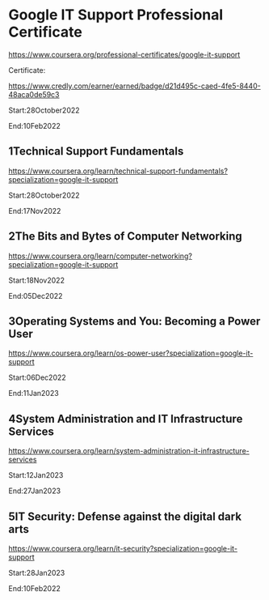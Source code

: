 # Google IT Support Professional Certificate
https://www.coursera.org/professional-certificates/google-it-support

Certificate:

https://www.credly.com/earner/earned/badge/d21d495c-caed-4fe5-8440-48aca0de59c3

Start:28October2022

End:10Feb2022

## 1Technical Support Fundamentals

https://www.coursera.org/learn/technical-support-fundamentals?specialization=google-it-support

Start:28October2022

End:17Nov2022

## 2The Bits and Bytes of Computer Networking

https://www.coursera.org/learn/computer-networking?specialization=google-it-support

Start:18Nov2022

End:05Dec2022

## 3Operating Systems and You: Becoming a Power User

https://www.coursera.org/learn/os-power-user?specialization=google-it-support

Start:06Dec2022

End:11Jan2023

## 4System Administration and IT Infrastructure Services

https://www.coursera.org/learn/system-administration-it-infrastructure-services

Start:12Jan2023

End:27Jan2023

## 5IT Security: Defense against the digital dark arts

https://www.coursera.org/learn/it-security?specialization=google-it-support

Start:28Jan2023

End:10Feb2022
